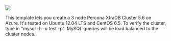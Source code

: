 <a href="https://portal.azure.com/#create/Microsoft.Template/uri/https%3A%2F%2Fraw.githubusercontent.com%2Fmalfunct1on%2Fazure-quickstart-templates%2Fmaster%2Fmysql-ha-pxc%2Fazuredeploy.json" target="_blank">
    <img src="http://azuredeploy.net/deploybutton.png"/>
</a>

This template lets you create a 3 node Percona XtraDB Cluster 5.6 on Azure.  It's tested on Ubuntu 12.04 LTS and CentOS 6.5.  To verify the cluster, type in "mysql -h <dnsname> -u test -p".  MySQL queries will be load balanced to the cluster nodes. 
